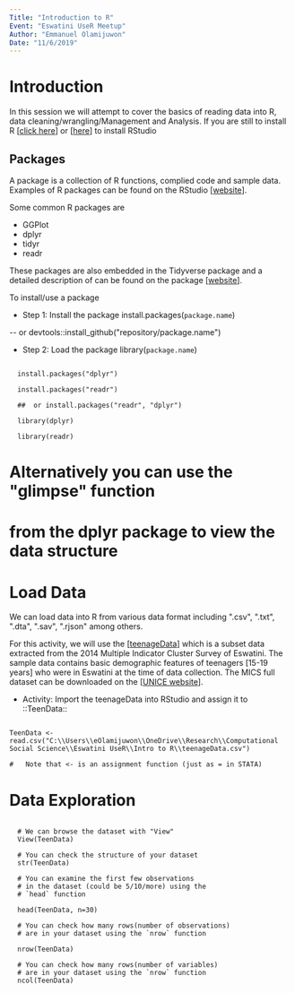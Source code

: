 ```yaml
---
Title: "Introduction to R"
Event: "Eswatini UseR Meetup"
Author: "Emmanuel Olamijuwon"
Date: "11/6/2019"
---
```



# Introduction

In this session we will attempt to cover the basics of reading data into R, data cleaning/wrangling/Management and Analysis. If you are still to install R [[click here](https://cloud.r-project.org/)] or [[here](https://rstudio.com/products/rstudio/download/)] to install RStudio


## Packages

A package is a collection of R functions, complied code and sample data. Examples of R packages can be found on the RStudio [[website](https://rstudio.com/products/rpackages/)].

Some common R packages are
  
  -  GGPlot
  -  dplyr
  -  tidyr
  -  readr
  
  These packages are also embedded in the Tidyverse package and a detailed description of can be found on the package  [[website](https://www.tidyverse.org/packages/)].

  
To install/use a package

  - Step 1: Install the package install.packages(`package.name`)
  
  --  or devtools::install_github("repository/package.name")
  
  -  Step 2: Load the package    library(`package.name`)
  
```{r}

  install.packages("dplyr")

  install.packages("readr")
  
  ##  or install.packages("readr", "dplyr")
  
  library(dplyr)
  
  library(readr)

```

  # Alternatively you can use the "glimpse" function
  # from the dplyr package to view the data structure



#  Load Data

We can load data into R from various data format including ".csv", ".txt", ".dta", ".sav", ".rjson" among others.

For this activity, we will use the [[teenageData](https://github.com/eolamijuwon/EswatiniUser/blob/master/Intro%20to%20R/teenageData.csv/)] which is a subset data extracted from the 2014 Multiple Indicator Cluster Survey of Eswatini. The sample data contains basic demographic features of teenagers [15-19 years] who were in Eswatini at the time of data collection. The MICS full dataset can be downloaded on the [[UNICE website](https://mics.unicef.org/surveys/)].

- Activity: Import the teenageData into RStudio and assign it to ::TeenData::

```{r}

TeenData <- read.csv("C:\\Users\\eOlamijuwon\\OneDrive\\Research\\Computational Social Science\\Eswatini UseR\\Intro to R\\teenageData.csv")

#   Note that <- is an assignment function (just as = in STATA)

```


# Data Exploration

```{r}

  # We can browse the dataset with "View"
  View(TeenData)
  
  # You can check the structure of your dataset
  str(TeenData)
  
  # You can examine the first few observations
  # in the dataset (could be 5/10/more) using the 
  # `head` function
  
  head(TeenData, n=30) 
  
  # You can check how many rows(number of observations)
  # are in your dataset using the `nrow` function 
  
  nrow(TeenData)
  
  # You can check how many rows(number of variables)
  # are in your dataset using the `nrow` function 
  ncol(TeenData)

```



